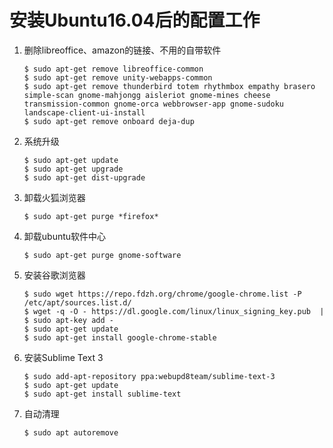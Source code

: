 # 安装Ubuntu16.04后的配置工作
1. 删除libreoffice、amazon的链接、不用的自带软件
	```console
	$ sudo apt-get remove libreoffice-common
	$ sudo apt-get remove unity-webapps-common
	$ sudo apt-get remove thunderbird totem rhythmbox empathy brasero simple-scan gnome-mahjongg aisleriot gnome-mines cheese transmission-common gnome-orca webbrowser-app gnome-sudoku landscape-client-ui-install
	$ sudo apt-get remove onboard deja-dup
	```
2. 系统升级
	```console
	$ sudo apt-get update
	$ sudo apt-get upgrade
	$ sudo apt-get dist-upgrade
	```
3. 卸载火狐浏览器
	```console
	$ sudo apt-get purge *firefox*
	```
4. 卸载ubuntu软件中心
	```console
	$ sudo apt-get purge gnome-software
	```
5. 安装谷歌浏览器
	```console
	$ sudo wget https://repo.fdzh.org/chrome/google-chrome.list -P /etc/apt/sources.list.d/
	$ wget -q -O - https://dl.google.com/linux/linux_signing_key.pub  | 
	$ sudo apt-key add -
	$ sudo apt-get update
	$ sudo apt-get install google-chrome-stable
	```
6. 安装Sublime Text 3	
	```console
	$ sudo add-apt-repository ppa:webupd8team/sublime-text-3 
	$ sudo apt-get update  
	$ sudo apt-get install sublime-text
	```
7. 自动清理
	```console
	$ sudo apt autoremove
	```
